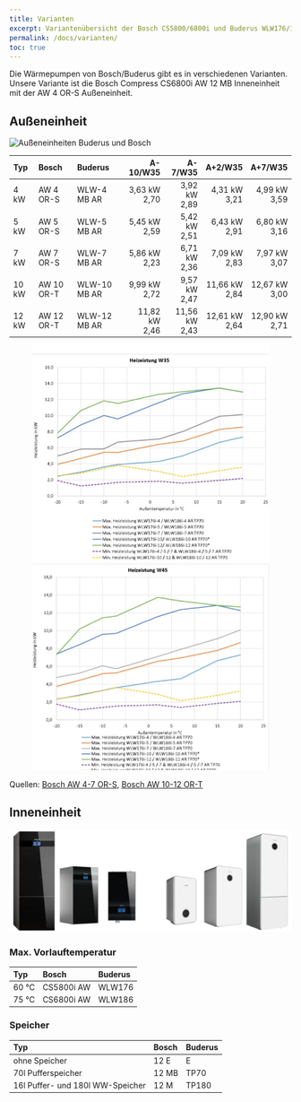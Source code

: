 ```yaml
---
title: Varianten
excerpt: Variantenübersicht der Bosch CS5800/6800i und Buderus WLW176/186 Wärmepumpen
permalink: /docs/varianten/
toc: true
---
```


Die Wärmepumpen von Bosch/Buderus gibt es in verschiedenen Varianten.
Unsere Variante ist die Bosch Compress CS6800i AW 12 MB Inneneinheit mit der AW 4 OR-S Außeneinheit.

## Außeneinheit

![Außeneinheiten Buderus und Bosch](/assets/images/Außeneinheit.png)

| Typ   | Bosch      | Buderus      |             A-10/W35 |              A-7/W35 |              A+2/W35 |              A+7/W35 |
| :---- | :--------- | :----------- | -------------------: | -------------------: | -------------------: | -------------------: |
| 4 kW  | AW 4 OR-S  | WLW-4 MB AR  |  3,63 kW <br /> 2,70 |  3,92 kW <br /> 2,89 |  4,31 kW <br /> 3,21 |  4,99 kW <br /> 3,59 |
| 5 kW  | AW 5 OR-S  | WLW-5 MB AR  |  5,45 kW <br /> 2,59 |  5,42 kW <br /> 2,51 |  6,43 kW <br /> 2,91 |  6,80 kW <br /> 3,16 |
| 7 kW  | AW 7 OR-S  | WLW-7 MB AR  |  5,86 kW <br /> 2,23 |  6,71 kW <br /> 2,36 |  7,09 kW <br /> 2,83 |  7,97 kW <br /> 3,07 |
| 10 kW | AW 10 OR-T | WLW-10 MB AR |  9,99 kW <br /> 2,72 |  9,57 kW <br /> 2,47 | 11,66 kW <br /> 2,84 | 12,67 kW <br /> 3,00 |
| 12 kW | AW 12 OR-T | WLW-12 MB AR | 11,82 kW <br /> 2,46 | 11,56 kW <br /> 2,43 | 12,61 kW <br /> 2,64 | 12,90 kW <br /> 2,71 |

<figure class="half">
    <a href="/assets/images/Heizleistung_W35.jpg"><img src="/assets/images/Heizleistung_W35.jpg"></a>
    <a href="/assets/images/Heizleistung_W45.jpg"><img src="/assets/images/Heizleistung_W45.jpg"></a>
</figure>

Quellen: [Bosch AW 4-7 OR-S](https://junkers-de-de-b.boschtt-documents.com/download/file/file/6721840669.pdf), [Bosch AW 10-12 OR-T](https://junkers-de-de-b.boschtt-documents.com/download/file/file/6721842854.pdf)

## Inneneinheit

![Inneneinheiten Buderus und Bosch](/assets/images/Inneneinheit.png)

### Max. Vorlauftemperatur

| Typ   | Bosch      | Buderus |
| :---- | :--------- | :------ |
| 60 °C | CS5800i AW | WLW176  |
| 75 °C | CS6800i AW | WLW186  |

### Speicher

| Typ                              | Bosch | Buderus |
| :------------------------------- | :---- | :------ |
| ohne Speicher                    | 12 E  | E       |
| 70l Pufferspeicher               | 12 MB | TP70    |
| 16l Puffer- und 180l WW-Speicher | 12 M  | TP180   |
